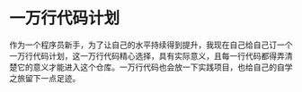 # 一万行代码计划
作为一个程序员新手，为了让自己的水平持续得到提升，我现在自己给自己订一个一万行代码计划，这一万行代码精心选择，具有实际意义，且每一行代码都得弄清楚它的意义才能进入这个仓库。一万行代码也会放一下实践项目，也给自己的自学之旅留下一点足迹。

